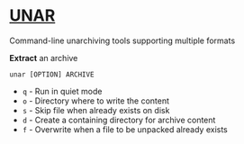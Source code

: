 # [UNAR](https://theunarchiver.com/command-line)
Command-line unarchiving tools supporting multiple formats

__Extract__ an archive
```
unar [OPTION] ARCHIVE
```
- `q` - Run in quiet mode
- `o` - Directory where to write the content
- `s` - Skip file when already exists on disk
- `d` - Create a containing directory for archive content
- `f` - Overwrite when a file to be unpacked already exists
